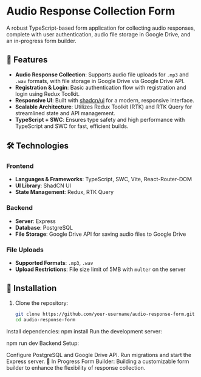 # Audio Response Collection Form

A robust TypeScript-based form application for collecting audio responses, complete with user authentication, audio file storage in Google Drive, and an in-progress form builder.

## 🚀 Features

- **Audio Response Collection**: Supports audio file uploads for `.mp3` and `.wav` formats, with file storage in Google Drive via Google Drive API.
- **Registration & Login**: Basic authentication flow with registration and login using Redux Toolkit.
- **Responsive UI**: Built with [shadcn/ui](https://ui.shadcn.dev/) for a modern, responsive interface.
- **Scalable Architecture**: Utilizes Redux Toolkit (RTK) and RTK Query for streamlined state and API management.
- **TypeScript + SWC**: Ensures type safety and high performance with TypeScript and SWC for fast, efficient builds.

## 🛠️ Technologies

### Frontend
- **Languages & Frameworks**: TypeScript, SWC, Vite, React-Router-DOM
- **UI Library**: ShadCN UI
- **State Management**: Redux, RTK Query

### Backend
- **Server**: Express
- **Database**: PostgreSQL
- **File Storage**: Google Drive API for saving audio files to Google Drive

### File Uploads
- **Supported Formats**: `.mp3`, `.wav`
- **Upload Restrictions**: File size limit of 5MB with `multer` on the server

## 🔧 Installation

1. Clone the repository:
   ```bash
   git clone https://github.com/your-username/audio-response-form.git
   cd audio-response-form
Install dependencies:
npm install
Run the development server:

npm run dev
Backend Setup:

Configure PostgreSQL and Google Drive API.
Run migrations and start the Express server.
📅 In Progress
Form Builder: Building a customizable form builder to enhance the flexibility of response collection.
